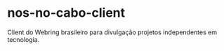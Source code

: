 # nos-no-cabo-client
Client do Webring brasileiro para divulgação projetos independentes em tecnologia.
